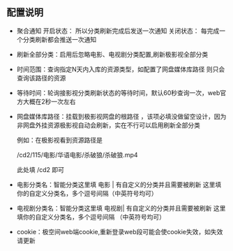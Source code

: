 ## 配置说明
- 聚合通知 
  开启状态： 所以分类刷新完成后发送一次通知 
  关闭状态： 每完成一个分类刷新都会推送一次通知

- 刷新全部分类：启用后忽略电影、电视剧分类配置,刷新极影视全部分类

- 时间范围：查询指定N天内入库的资源类型，如配置了网盘媒体库路径 则只会查询该路径的资源

- 等待时间：轮询接影视分类刷新状态的等待时间，默认60秒查询一次，web官方大概在2秒一次左右

- 网盘媒体库路径：挂载到极影视网盘的根路径 ，该项必填没做留空设计，因为非网盘外挂资源极影视自动会刷新，实在不行可以启用刷新全部分类

  例如：在极影视看到资源路径是 

  /cd2/115/电影/华语电影/杀破狼/杀破狼.mp4 

  此处填 /cd2  即可

- 电影分类名：智能分类这里填 电影 | 有自定义的分类并且需要被刷新 这里填你的自定义分类名，多个逗号间隔（中英符号均可） 

- 电视剧分类名：智能分类这里填 电视剧| 有自定义的分类并且需要被刷新 这里填你的自定义分类名，多个逗号间隔 （中英符号均可） 

- cookie：极空间web端cookie,重新登录web段可能会使cookie失效，如失效请更新
